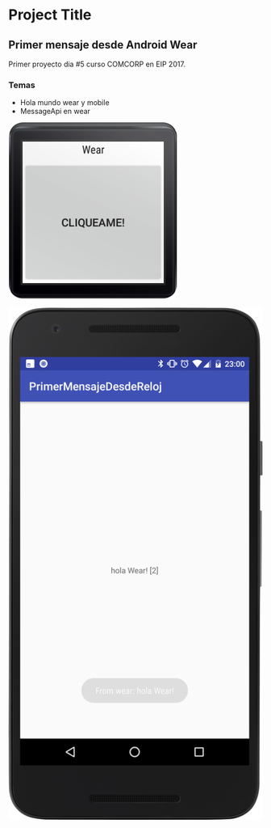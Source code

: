 # Project Title

## Primer mensaje desde Android Wear

Primer proyecto dia #5 curso COMCORP en EIP 2017.

### Temas

* Hola mundo wear y mobile
* MessageApi en wear

![Wear](wear-screen.png)

![Mobile](mobile-screen.png)

